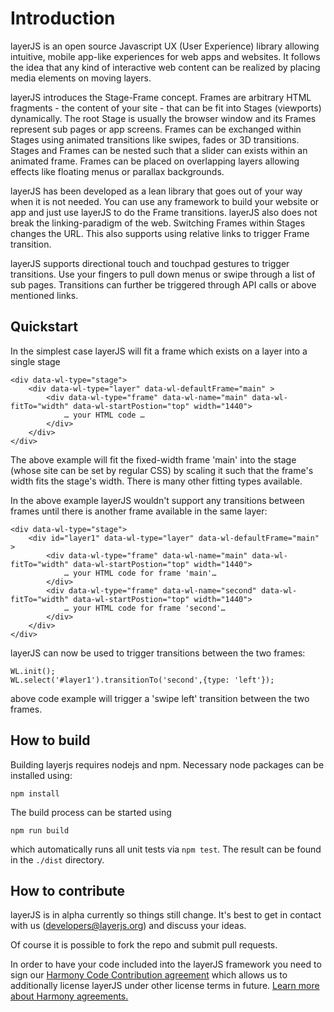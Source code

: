 # Introduction #

layerJS is an open source Javascript UX (User Experience) library allowing intuitive, mobile app-like experiences for web apps and websites. It follows the idea that any kind of interactive web content can be realized by placing media elements on moving layers.

layerJS introduces the Stage-Frame concept. Frames are arbitrary HTML fragments - the content of your site - that can be fit into Stages (viewports) dynamically. The root Stage is usually the browser window and its Frames represent sub pages or app screens. Frames can be exchanged within Stages using animated transitions like swipes, fades or 3D transitions. Stages and Frames can be nested such that a slider can exists within an animated frame. Frames can be placed on overlapping layers allowing effects like floating menus or parallax backgrounds.

layerJS has been developed as a lean library that goes out of your way when it is not needed. You can use any framework to build your website or app and just use layerJS to do the Frame transitions. layerJS also does not break the linking-paradigm of the web. Switching Frames within Stages changes the URL. This also supports using relative links to trigger Frame transition.

layerJS supports directional touch and touchpad gestures to trigger transitions.  Use your fingers to pull down menus or swipe through a list of sub pages. Transitions can further be triggered through API calls or above mentioned links.

## Quickstart ##

In the simplest case layerJS will fit a frame which exists on a layer into a single stage
```
<div data-wl-type="stage">
    <div data-wl-type="layer" data-wl-defaultFrame="main" >
        <div data-wl-type="frame" data-wl-name="main" data-wl-fitTo="width" data-wl-startPostion="top" width="1440">
            … your HTML code …
        </div>
    </div>
</div>
```

The above example will fit the fixed-width frame 'main' into the stage (whose site can be set by regular CSS) by scaling it such that the frame's width fits the stage's width. There is many other fitting types available.

In the above example layerJS wouldn't support any transitions between frames until there is another frame available in the same layer:

```
<div data-wl-type="stage">
    <div id="layer1" data-wl-type="layer" data-wl-defaultFrame="main" >
        <div data-wl-type="frame" data-wl-name="main" data-wl-fitTo="width" data-wl-startPostion="top" width="1440">
            … your HTML code for frame 'main'…
        </div>
        <div data-wl-type="frame" data-wl-name="second" data-wl-fitTo="width" data-wl-startPostion="top" width="1440">
            … your HTML code for frame 'second'…
        </div>
    </div>
</div>
```

layerJS can now be used to trigger transitions between the two frames:
```
WL.init();
WL.select('#layer1').transitionTo('second',{type: 'left'});
```

above code example will trigger a 'swipe left' transition between the two frames.

## How to build ##

Building layerjs requires nodejs and npm. Necessary node packages can be installed using:
```
npm install
```

The build process can be started using
```
npm run build
```
which automatically runs all unit tests via `npm test`. The result can be found in the `./dist` directory.

## How to contribute ##

layerJS is in alpha currently so things still change. It's best to get in contact with us (developers@layerjs.org) and discuss your ideas.

Of course it is possible to fork the repo and submit pull requests.

In order to have your code included into the layerJS framework you need to sign our [Harmony Code Contribution agreement](Contribution.md) which allows us to additionally license layerJS under other license terms in future. [Learn more about Harmony agreements.](harmonyagreements.org)
